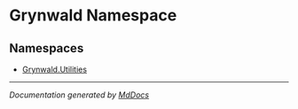 # Grynwald Namespace

## Namespaces

- [Grynwald.Utilities](Utilities/Namespace.md)

___

*Documentation generated by [MdDocs](https://github.com/ap0llo/mddocs)*
